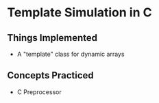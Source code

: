 # Template Simulation in C

## Things Implemented
* A "template" class for dynamic arrays

## Concepts Practiced
* C Preprocessor